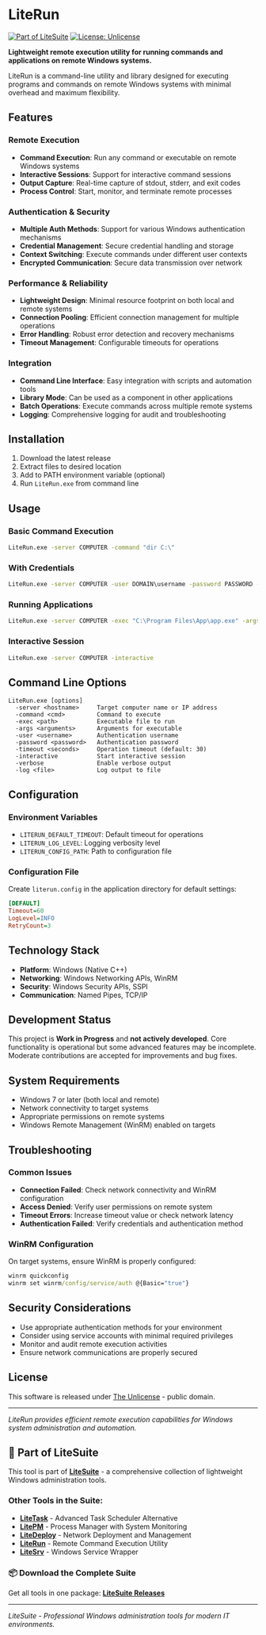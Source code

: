 # LiteRun

[![Part of LiteSuite](https://img.shields.io/badge/part%20of-LiteSuite-blue)](https://github.com/svtica/LiteSuite)
[![License: Unlicense](https://img.shields.io/badge/license-Unlicense-green.svg)](LICENSE)

**Lightweight remote execution utility for running commands and applications on remote Windows systems.**

LiteRun is a command-line utility and library designed for executing programs and commands on remote Windows systems with minimal overhead and maximum flexibility.

## Features

### Remote Execution
- **Command Execution**: Run any command or executable on remote Windows systems
- **Interactive Sessions**: Support for interactive command sessions
- **Output Capture**: Real-time capture of stdout, stderr, and exit codes
- **Process Control**: Start, monitor, and terminate remote processes

### Authentication & Security
- **Multiple Auth Methods**: Support for various Windows authentication mechanisms
- **Credential Management**: Secure credential handling and storage
- **Context Switching**: Execute commands under different user contexts
- **Encrypted Communication**: Secure data transmission over network

### Performance & Reliability
- **Lightweight Design**: Minimal resource footprint on both local and remote systems
- **Connection Pooling**: Efficient connection management for multiple operations
- **Error Handling**: Robust error detection and recovery mechanisms
- **Timeout Management**: Configurable timeouts for operations

### Integration
- **Command Line Interface**: Easy integration with scripts and automation tools
- **Library Mode**: Can be used as a component in other applications
- **Batch Operations**: Execute commands across multiple remote systems
- **Logging**: Comprehensive logging for audit and troubleshooting

## Installation

1. Download the latest release
2. Extract files to desired location
3. Add to PATH environment variable (optional)
4. Run `LiteRun.exe` from command line

## Usage

### Basic Command Execution
```cmd
LiteRun.exe -server COMPUTER -command "dir C:\"
```

### With Credentials
```cmd
LiteRun.exe -server COMPUTER -user DOMAIN\username -password PASSWORD -command "ipconfig /all"
```

### Running Applications
```cmd
LiteRun.exe -server COMPUTER -exec "C:\Program Files\App\app.exe" -args "/silent"
```

### Interactive Session
```cmd
LiteRun.exe -server COMPUTER -interactive
```

## Command Line Options

```
LiteRun.exe [options]
  -server <hostname>     Target computer name or IP address
  -command <cmd>         Command to execute
  -exec <path>           Executable file to run
  -args <arguments>      Arguments for executable
  -user <username>       Authentication username
  -password <password>   Authentication password
  -timeout <seconds>     Operation timeout (default: 30)
  -interactive           Start interactive session
  -verbose               Enable verbose output
  -log <file>            Log output to file
```

## Configuration

### Environment Variables
- `LITERUN_DEFAULT_TIMEOUT`: Default timeout for operations
- `LITERUN_LOG_LEVEL`: Logging verbosity level
- `LITERUN_CONFIG_PATH`: Path to configuration file

### Configuration File
Create `literun.config` in the application directory for default settings:
```ini
[DEFAULT]
Timeout=60
LogLevel=INFO
RetryCount=3
```

## Technology Stack

- **Platform**: Windows (Native C++)
- **Networking**: Windows Networking APIs, WinRM
- **Security**: Windows Security APIs, SSPI
- **Communication**: Named Pipes, TCP/IP

## Development Status

This project is **Work in Progress** and **not actively developed**. Core functionality is operational but some advanced features may be incomplete. Moderate contributions are accepted for improvements and bug fixes.

## System Requirements

- Windows 7 or later (both local and remote)
- Network connectivity to target systems
- Appropriate permissions on remote systems
- Windows Remote Management (WinRM) enabled on targets

## Troubleshooting

### Common Issues
- **Connection Failed**: Check network connectivity and WinRM configuration
- **Access Denied**: Verify user permissions on remote system
- **Timeout Errors**: Increase timeout value or check network latency
- **Authentication Failed**: Verify credentials and authentication method

### WinRM Configuration
On target systems, ensure WinRM is properly configured:
```cmd
winrm quickconfig
winrm set winrm/config/service/auth @{Basic="true"}
```

## Security Considerations

- Use appropriate authentication methods for your environment
- Consider using service accounts with minimal required privileges
- Monitor and audit remote execution activities
- Ensure network communications are properly secured

## License

This software is released under [The Unlicense](LICENSE) - public domain.

---

*LiteRun provides efficient remote execution capabilities for Windows system administration and automation.*

## 🌟 Part of LiteSuite

This tool is part of **[LiteSuite](https://github.com/svtica/LiteSuite)** - a comprehensive collection of lightweight Windows administration tools.

### Other Tools in the Suite:
- **[LiteTask](https://github.com/svtica/LiteTask)** - Advanced Task Scheduler Alternative  
- **[LitePM](https://github.com/svtica/LitePM)** - Process Manager with System Monitoring
- **[LiteDeploy](https://github.com/svtica/LiteDeploy)** - Network Deployment and Management
- **[LiteRun](https://github.com/svtica/LiteRun)** - Remote Command Execution Utility
- **[LiteSrv](https://github.com/svtica/LiteSrv)** - Windows Service Wrapper

### 📦 Download the Complete Suite
Get all tools in one package: **[LiteSuite Releases](https://github.com/svtica/LiteSuite/releases/latest)**

---

*LiteSuite - Professional Windows administration tools for modern IT environments.*
